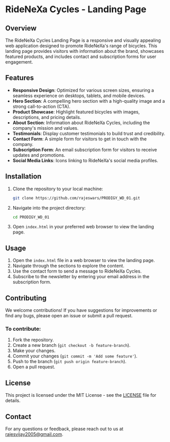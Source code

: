 # RideNeXa Cycles - Landing Page

## Overview

The RideNeXa Cycles Landing Page is a responsive and visually appealing web application designed to promote RideNeXa's range of bicycles. This landing page provides visitors with information about the brand, showcases featured products, and includes contact and subscription forms for user engagement.

## Features

- **Responsive Design**: Optimized for various screen sizes, ensuring a seamless experience on desktops, tablets, and mobile devices.
- **Hero Section**: A compelling hero section with a high-quality image and a strong call-to-action (CTA).
- **Product Showcase**: Highlight featured bicycles with images, descriptions, and pricing details.
- **About Section**: Information about RideNeXa Cycles, including the company's mission and values.
- **Testimonials**: Display customer testimonials to build trust and credibility.
- **Contact Form**: A simple form for visitors to get in touch with the company.
- **Subscription Form**: An email subscription form for visitors to receive updates and promotions.
- **Social Media Links**: Icons linking to RideNeXa's social media profiles.

## Installation

1. Clone the repository to your local machine:

   ```bash
   git clone https://github.com/rajeswars/PRODIGY_WD_01.git
   ```

2. Navigate into the project directory:

   ```bash
   cd PRODIGY_WD_01
   ```

3. Open `index.html` in your preferred web browser to view the landing page.

## Usage

1. Open the `index.html` file in a web browser to view the landing page.
2. Navigate through the sections to explore the content.
3. Use the contact form to send a message to RideNeXa Cycles.
4. Subscribe to the newsletter by entering your email address in the subscription form.

## Contributing

We welcome contributions! If you have suggestions for improvements or find any bugs, please open an issue or submit a pull request.

### To contribute:

1. Fork the repository.
2. Create a new branch (`git checkout -b feature-branch`).
3. Make your changes.
4. Commit your changes (`git commit -m 'Add some feature'`).
5. Push to the branch (`git push origin feature-branch`).
6. Open a pull request.

## License

This project is licensed under the MIT License - see the [LICENSE](LICENSE) file for details.

## Contact

For any questions or feedback, please reach out to us at [rajesvijay2005@gmail.com](mailto:rajesvijay2005@gmail.com).
